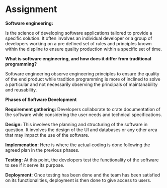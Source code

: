 #   Assignment

**Software engineering:**

Is the science of developing software applications tailored to provide a specific solution. It often involves an individual developer or a group of developers working on a pre defined  set of rules and principles known within the displine to ensure quality production within a specific set of time.

**What is software engineering, and how does it differ from traditional programming?**

Software engineering observe engineering principles to ensure the quality of the end product while tradition programming is more of inclined to solve a particular and not necessarily observing the principals of maintanability and reusability.

**Phases of Software Development**

**Requirement gathering:**
     Developers collaborate to crate documentation of the software while considering the user needs and technical specifications.

**Design:**
    This involves the planning and structuring of the software in question. It involves the design of the UI and databases or any other area that may impact the use of the software.

**Implemenation:**
    Here is where the actual coding is done following the agreed plan in the previous phases.

**Testing:**
    At this point, the developers test the functionality of the software to see if it serve its purpose.

**Deployment:**
    Once testing has been done and the team has been satisfied on its functionalities, deployment is then done to give access to users. 
    
